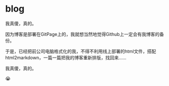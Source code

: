 # blog

我真傻，真的。

因为博客是部署在GitPage上的，我就想当然地觉得Github上一定会有我博客的备份。

于是，已经把前公司电脑格式化的我，不得不利用线上部署的html文件，搭配html2markdown，一篇一篇把我的博客重新排版，找回来……

我真傻，真的。

😭
